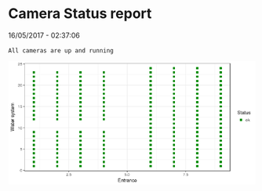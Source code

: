 Camera Status report
================
16/05/2017 - 02:37:06

    All cameras are up and running

![](camreport_files/figure-markdown_github/unnamed-chunk-2-1.png)
